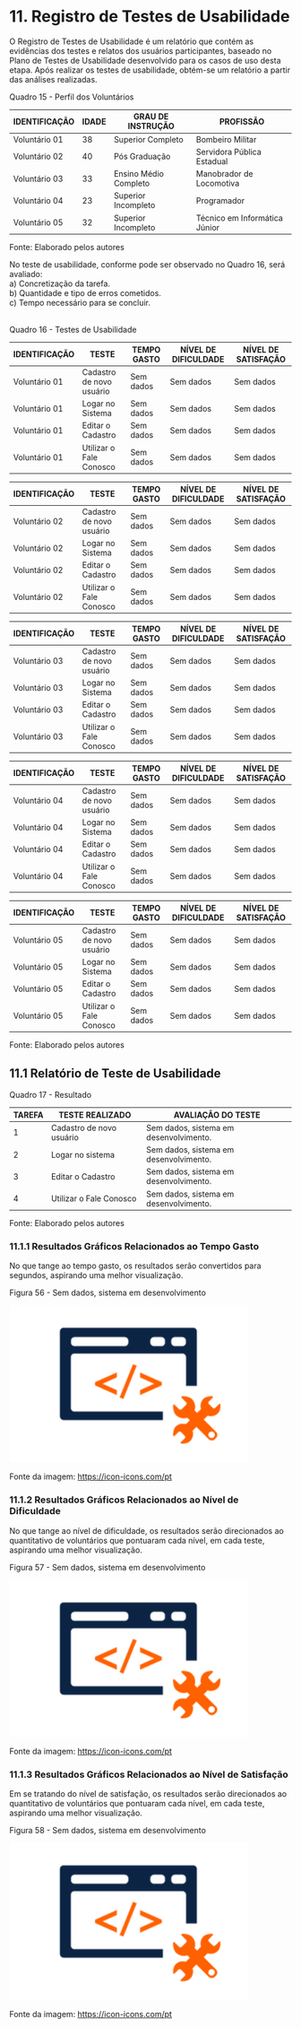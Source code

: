# 11. Registro de Testes de Usabilidade

O Registro de Testes de Usabilidade é um relatório que contém as evidências dos testes e relatos dos usuários participantes, baseado no Plano de Testes de Usabilidade desenvolvido para os casos de uso desta etapa. Após realizar os testes de usabilidade, obtém-se um relatório a partir das análises realizadas.

Quadro 15 - Perfil dos Voluntários

|IDENTIFICAÇÃO | IDADE | GRAU DE INSTRUÇÃO     | PROFISSÃO                     |
|--------------|-------|-----------------------|-------------------------------|
|Voluntário 01 | 38    | Superior Completo     | Bombeiro Militar              |
|Voluntário 02 | 40    | Pós Graduação         | Servidora Pública Estadual    |
|Voluntário 03 | 33    | Ensino Médio Completo | Manobrador de Locomotiva      |
|Voluntário 04 | 23    | Superior Incompleto   | Programador                   |
|Voluntário 05 | 32    | Superior Incompleto   | Técnico em Informática Júnior |

Fonte: Elaborado pelos autores
<br>

No teste de usabilidade, conforme pode ser observado no Quadro 16, será avaliado: <br>
a) Concretização da tarefa. <br>
b) Quantidade e tipo de erros cometidos. <br>
c) Tempo necessário para se concluir. <br>
<br>

Quadro 16 - Testes de Usabilidade

|IDENTIFICAÇÃO |TESTE                                   |TEMPO GASTO   |NÍVEL DE DIFICULDADE |NÍVEL DE SATISFAÇÃO |
|--------------|----------------------------------------|--------------|---------------------|--------------------|
|Voluntário 01 |Cadastro de novo usuário                |Sem dados     |Sem dados            |Sem dados           |
|Voluntário 01 |Logar no Sistema                        |Sem dados     |Sem dados            |Sem dados           |
|Voluntário 01 |Editar o Cadastro                       |Sem dados     |Sem dados            |Sem dados           |
|Voluntário 01 |Utilizar o Fale Conosco                 |Sem dados     |Sem dados            |Sem dados           |

|IDENTIFICAÇÃO |TESTE                                   |TEMPO GASTO   |NÍVEL DE DIFICULDADE |NÍVEL DE SATISFAÇÃO |
|--------------|----------------------------------------|--------------|---------------------|--------------------|
|Voluntário 02 |Cadastro de novo usuário                |Sem dados     |Sem dados            |Sem dados           |
|Voluntário 02 |Logar no Sistema                        |Sem dados     |Sem dados            |Sem dados           |
|Voluntário 02 |Editar o Cadastro                       |Sem dados     |Sem dados            |Sem dados           |
|Voluntário 02 |Utilizar o Fale Conosco                 |Sem dados     |Sem dados            |Sem dados           |

|IDENTIFICAÇÃO |TESTE                                   |TEMPO GASTO   |NÍVEL DE DIFICULDADE |NÍVEL DE SATISFAÇÃO |
|--------------|----------------------------------------|--------------|---------------------|--------------------|
|Voluntário 03 |Cadastro de novo usuário                |Sem dados     |Sem dados            |Sem dados           |
|Voluntário 03 |Logar no Sistema                        |Sem dados     |Sem dados            |Sem dados           |
|Voluntário 03 |Editar o Cadastro                       |Sem dados     |Sem dados            |Sem dados           |
|Voluntário 03 |Utilizar o Fale Conosco                 |Sem dados     |Sem dados            |Sem dados           |

|IDENTIFICAÇÃO |TESTE                                   |TEMPO GASTO   |NÍVEL DE DIFICULDADE |NÍVEL DE SATISFAÇÃO |
|--------------|----------------------------------------|--------------|---------------------|--------------------|
|Voluntário 04 |Cadastro de novo usuário                |Sem dados     |Sem dados            |Sem dados           |
|Voluntário 04 |Logar no Sistema                        |Sem dados     |Sem dados            |Sem dados           |
|Voluntário 04 |Editar o Cadastro                       |Sem dados     |Sem dados            |Sem dados           |
|Voluntário 04 |Utilizar o Fale Conosco                 |Sem dados     |Sem dados            |Sem dados           |

|IDENTIFICAÇÃO |TESTE                                   |TEMPO GASTO   |NÍVEL DE DIFICULDADE |NÍVEL DE SATISFAÇÃO |
|--------------|----------------------------------------|--------------|---------------------|--------------------|
|Voluntário 05 |Cadastro de novo usuário                |Sem dados     |Sem dados            |Sem dados           |
|Voluntário 05 |Logar no Sistema                        |Sem dados     |Sem dados            |Sem dados           |
|Voluntário 05 |Editar o Cadastro                       |Sem dados     |Sem dados            |Sem dados           |
|Voluntário 05 |Utilizar o Fale Conosco                 |Sem dados     |Sem dados            |Sem dados           |

Fonte: Elaborado pelos autores
<br>

## 11.1 Relatório de Teste de Usabilidade

Quadro 17 - Resultado

|TAREFA |TESTE REALIZADO                         |AVALIAÇÃO DO TESTE                    |
|-------|----------------------------------------|--------------------------------------|
|1      |Cadastro de novo usuário                |Sem dados, sistema em desenvolvimento.|
|2      |Logar no sistema                        |Sem dados, sistema em desenvolvimento.|
|3      |Editar o Cadastro                       |Sem dados, sistema em desenvolvimento.|
|4      |Utilizar o Fale Conosco                 |Sem dados, sistema em desenvolvimento.|

Fonte: Elaborado pelos autores
<br>


### 11.1.1 Resultados Gráficos Relacionados ao Tempo Gasto

No que tange ao tempo gasto, os resultados serão convertidos para segundos, aspirando uma melhor visualização.

Figura 56 - Sem dados, sistema em desenvolvimento

![Gráfico](img/Em_breve.png)

Fonte da imagem: https://icon-icons.com/pt


### 11.1.2 Resultados Gráficos Relacionados ao Nível de Dificuldade

No que tange ao nível de dificuldade, os resultados serão direcionados ao quantitativo de voluntários que pontuaram cada nível, em cada teste, aspirando uma melhor visualização.

Figura 57 - Sem dados, sistema em desenvolvimento

![Gráfico](img/Em_breve.png)

Fonte da imagem: https://icon-icons.com/pt


### 11.1.3 Resultados Gráficos Relacionados ao Nível de Satisfação

Em se tratando do nível de satisfação, os resultados serão direcionados ao quantitativo de voluntários que pontuaram cada nível, em cada teste, aspirando uma melhor visualização.

Figura 58 - Sem dados, sistema em desenvolvimento

![Gráfico](img/Em_breve.png)

Fonte da imagem: https://icon-icons.com/pt
